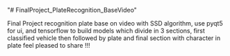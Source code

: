 "# FinalProject_PlateRecognition_BaseVideo" 


Final Project recognition plate base on video with SSD algorithm, use pyqt5 for ui, and tensorflow to build models which divide in 3 sections, first classified vehicle then followed by plate and final section with character in plate 
feel pleased to share !!!